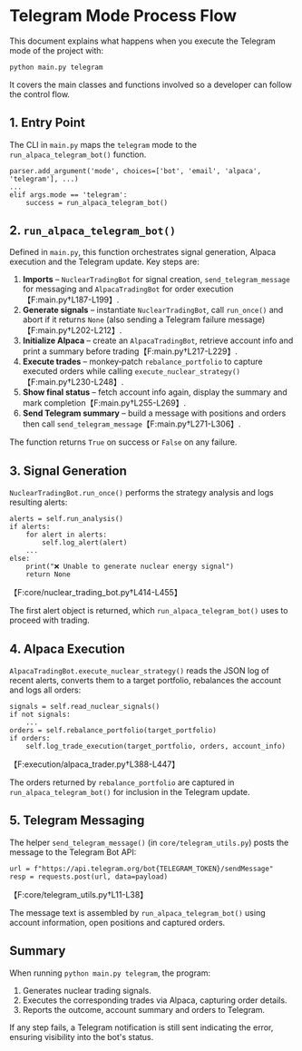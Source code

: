 # Telegram Mode Process Flow

This document explains what happens when you execute the Telegram mode of the project with:

```bash
python main.py telegram
```

It covers the main classes and functions involved so a developer can follow the control flow.

## 1. Entry Point

The CLI in `main.py` maps the `telegram` mode to the `run_alpaca_telegram_bot()` function.

```
parser.add_argument('mode', choices=['bot', 'email', 'alpaca', 'telegram'], ...)
...
elif args.mode == 'telegram':
    success = run_alpaca_telegram_bot()
```

## 2. `run_alpaca_telegram_bot()`

Defined in `main.py`, this function orchestrates signal generation, Alpaca execution and the Telegram update.
Key steps are:

1. **Imports** – `NuclearTradingBot` for signal creation, `send_telegram_message` for messaging and `AlpacaTradingBot` for order execution【F:main.py†L187-L199】.
2. **Generate signals** – instantiate `NuclearTradingBot`, call `run_once()` and abort if it returns `None` (also sending a Telegram failure message)【F:main.py†L202-L212】.
3. **Initialize Alpaca** – create an `AlpacaTradingBot`, retrieve account info and print a summary before trading【F:main.py†L217-L229】.
4. **Execute trades** – monkey‑patch `rebalance_portfolio` to capture executed orders while calling `execute_nuclear_strategy()`【F:main.py†L230-L248】.
5. **Show final status** – fetch account info again, display the summary and mark completion【F:main.py†L255-L269】.
6. **Send Telegram summary** – build a message with positions and orders then call `send_telegram_message`【F:main.py†L271-L306】.

The function returns `True` on success or `False` on any failure.

## 3. Signal Generation

`NuclearTradingBot.run_once()` performs the strategy analysis and logs resulting alerts:

```
alerts = self.run_analysis()
if alerts:
    for alert in alerts:
        self.log_alert(alert)
    ...
else:
    print("❌ Unable to generate nuclear energy signal")
    return None
```

【F:core/nuclear_trading_bot.py†L414-L455】

The first alert object is returned, which `run_alpaca_telegram_bot()` uses to proceed with trading.

## 4. Alpaca Execution

`AlpacaTradingBot.execute_nuclear_strategy()` reads the JSON log of recent alerts, converts them to a target portfolio, rebalances the account and logs all orders:

```
signals = self.read_nuclear_signals()
if not signals:
    ...
orders = self.rebalance_portfolio(target_portfolio)
if orders:
    self.log_trade_execution(target_portfolio, orders, account_info)
```

【F:execution/alpaca_trader.py†L388-L447】

The orders returned by `rebalance_portfolio` are captured in `run_alpaca_telegram_bot()` for inclusion in the Telegram update.

## 5. Telegram Messaging

The helper `send_telegram_message()` (in `core/telegram_utils.py`) posts the message to the Telegram Bot API:

```
url = f"https://api.telegram.org/bot{TELEGRAM_TOKEN}/sendMessage"
resp = requests.post(url, data=payload)
```

【F:core/telegram_utils.py†L11-L38】

The message text is assembled by `run_alpaca_telegram_bot()` using account information, open positions and captured orders.

## Summary

When running `python main.py telegram`, the program:

1. Generates nuclear trading signals.
2. Executes the corresponding trades via Alpaca, capturing order details.
3. Reports the outcome, account summary and orders to Telegram.

If any step fails, a Telegram notification is still sent indicating the error, ensuring visibility into the bot's status.
